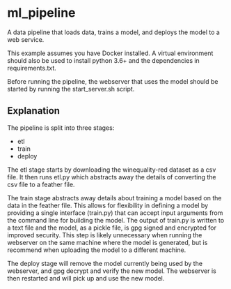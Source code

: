# ml_pipeline

A data pipeline that loads data, trains a model, and deploys the model to a web service.

This example assumes you have Docker installed. A virtual environment should also be used to install python 3.6+ and the dependencies in requirements.txt.

Before running the pipeline, the webserver that uses the model should be started by running the start_server.sh script.

## Explanation

The pipeline is split into three stages:

* etl
* train
* deploy

The etl stage starts by downloading the winequality-red dataset as a csv file. It then runs etl.py which abstracts away the details of converting the csv file to a feather file.

The train stage abstracts away details about training a model based on the data in the feather file. This allows for flexibility in defining a model by providing a single interface (train.py) that can accept input arguments from the command line for building the model. The output of train.py is written to a text file and the model, as a pickle file, is gpg signed and encrypted for improved security. This step is likely unnecessary when running the webserver on the same machine where the model is generated, but is recommend when uploading the model to a different machine.

The deploy stage will remove the model currently being used by the webserver, and gpg decrypt and verify the new model. The webserver is then restarted and will pick up and use the new model.

